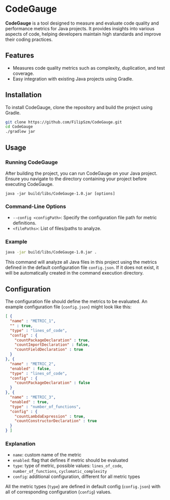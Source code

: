 # CodeGauge

**CodeGauge** is a tool designed to measure and evaluate code quality and performance metrics for Java projects. It provides insights into various aspects of code, helping developers maintain high standards and improve their coding practices.

## Features

- Measures code quality metrics such as complexity, duplication, and test coverage.
- Easy integration with existing Java projects using Gradle.

## Installation

To install CodeGauge, clone the repository and build the project using Gradle.

```sh
git clone https://github.com/FilipSzm/CodeGauge.git
cd CodeGauge
./gradlew jar
```

## Usage

### Running CodeGauge

After building the project, you can run CodeGauge on your Java project. Ensure you navigate to the directory containing your project before executing CodeGauge.

```console
java -jar build/libs/CodeGauge-1.0.jar [options]
```

### Command-Line Options

- `--config <configPath>`: Specify the configuration file path for metric definitions.
- `<filePaths>`: List of files/paths to analyze.

### Example

```sh
java -jar build/libs/CodeGauge-1.0.jar .
```

This command will analyze all Java files in this project using the metrics defined in the default configuration file `config.json`. If it does not exist, it will be automatically created in the command execution directory.

## Configuration

The configuration file should define the metrics to be evaluated. An example configuration file (`config.json`) might look like this:

```json
[ {
  "name" : "METRIC_1",
  "" : true,
  "type" : "lines_of_code",
  "config" : {
    "countPackageDeclaration" : true,
    "countImportDeclaration" : false,
    "countFieldDeclaration" : true
  }
}, {
  "name" : "METRIC_2",
  "enabled" : false,
  "type" : "lines_of_code",
  "config" : {
    "countPackageDeclaration" : false
  }
}, {
  "name" : "METRIC_3",
  "enabled" : true,
  "type" : "number_of_functions",
  "config" : {
    "countLambdaExpression" : true,
    "countConstructorDeclaration" : true
  }
} ]
```

### Explanation

- `name`: custom name of the metric
- `enabled`: flag that defines if metric should be evaluated
- `type`: type of metric, possible values: `lines_of_code`, `number_of_functions`, `cyclomatic_complexity`
- `config`: additional configuration, different for all metric types

All the metric types (`type`) are defined in default config (`config.json`) with all of corresponding configuration (`config`) values.




